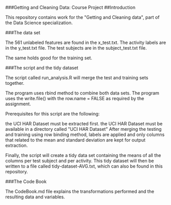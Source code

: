 ###Getting and Cleaning Data: Course Project
##Introduction

This repository contains work for the "Getting and Cleaning data", part of the Data Science specialization.

###The data set

The 561 unlabeled features are found in the x_test.txt. The activity labels are in the y_test.txt file. The test subjects are in the subject_test.txt file.

The same holds good for the training set.

###The script and the tidy dataset

The script called run_analysis.R will merge the test and training sets together. 

The program uses rbind method to combine both data sets.
The program uses the write.file() with the row.name = FALSE as required by the assignment.

Prerequisites for this script are the following:

the UCI HAR Dataset must be extracted first.
the UCI HAR Dataset must be available in a directory called "UCI HAR Dataset"
After merging the testing and training using row binding method, labels are applied and only columns that related to the mean and standard deviation are kept for output extraction.

Finally, the script will create a tidy data set containing the means of all the columns per test subject and per activity. This tidy dataset will then be written to a file called tidy-dataset-AVG.txt, which can also be found in this repository.

###The Code Book

The CodeBook.md file explains the transformations performed and the resulting data and variables.
